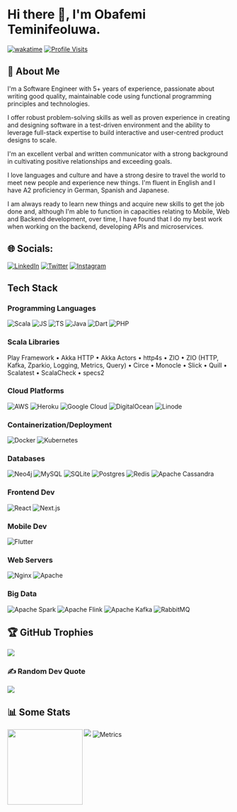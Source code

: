 # Hi there 👋, I'm Obafemi Teminifeoluwa.

[![wakatime](https://wakatime.com/badge/user/d6e0b2a7-8833-4f8a-b4e6-9fd15c4135a4/project/b45a0b01-e180-4d4b-81e6-a96db028b5e6.svg)](https://wakatime.com/badge/user/d6e0b2a7-8833-4f8a-b4e6-9fd15c4135a4/project/b45a0b01-e180-4d4b-81e6-a96db028b5e6)
[![Profile Visits](https://visitcount.itsvg.in/api?id=AndySakov&icon=5&color=1)](https://visitcount.itsvg.in)

## :brain: About Me

I'm a Software Engineer with 5+ years of experience, passionate about writing good quality, maintainable code using functional programming principles and technologies.

I offer robust problem-solving skills as well as proven experience in creating and designing software in a test-driven environment and the ability to leverage full-stack expertise to build interactive and user-centred product designs to scale. 

I'm an excellent verbal and written communicator with a strong background in cultivating positive relationships and exceeding goals. 

I love languages and culture and have a strong desire to travel the world to meet new people and experience new things. I'm fluent in English and I have A2 proficiency in German, Spanish and Japanese.

I am always ready to learn new things and acquire new skills to get the job done and, although I'm able to function in capacities relating to Mobile, Web and Backend development, over time, I have found that I do my best work when working on the backend, developing APIs and microservices.

## 🌐 Socials:
[![LinkedIn](https://img.shields.io/badge/LinkedIn-%230077B5.svg?logo=linkedin&logoColor=white)](https://linkedin.com/in/obafemiteminife) [![Twitter](https://img.shields.io/badge/Twitter-%231DA1F2.svg?logo=Twitter&logoColor=white)](https://twitter.com/obafemiteminife) [![Instagram](https://img.shields.io/badge/Instagram-%231DA1F2.svg?logo=Instagram&logoColor=white)](https://instagram.com/andysakov) 

## Tech Stack

### Programming Languages
![Scala](https://img.shields.io/badge/scala-%23DD0031.svg?style=for-the-badge&logo=scala&logoColor=white) ![JS](https://img.shields.io/badge/javascript-%23FF9900.svg?style=for-the-badge&logo=javascript&logoColor=white) ![TS](https://img.shields.io/badge/typescript-%2300599C.svg?style=for-the-badge&logo=typescript&logoColor=white) ![Java](https://img.shields.io/badge/java-%2300599C.svg?style=for-the-badge&logo=oracle&logoColor=red) ![Dart](https://img.shields.io/badge/dart-%2300599C.svg?style=for-the-badge&logo=dart&logoColor=black) ![PHP](https://img.shields.io/badge/php-A13BC6?style=for-the-badge&logo=php&logoColor=D0C3D5) 

### Scala Libraries

Play Framework • Akka HTTP • Akka Actors • http4s • ZIO • ZIO (HTTP, Kafka, Zparkio, Logging, Metrics, Query) • Circe • Monocle • Slick • Quill • Scalatest • ScalaCheck • specs2

### Cloud Platforms

![AWS](https://img.shields.io/badge/AWS-%23FF9900.svg?style=for-the-badge&logo=php&logoColor=white) ![Heroku](https://img.shields.io/badge/heroku-%23430098.svg?style=for-the-badge&logo=heroku&logoColor=white) ![Google Cloud](https://img.shields.io/badge/Google%20Cloud-%234285F4.svg?style=for-the-badge&logo=google-cloud&logoColor=white) ![DigitalOcean](https://img.shields.io/badge/DigitalOcean-%234285F4.svg?style=for-the-badge&logo=digitalocean&logoColor=white) ![Linode](https://img.shields.io/badge/Linode-%2302A73F.svg?style=for-the-badge&logo=linode&logoColor=white) 

### Containerization/Deployment

![Docker](https://img.shields.io/badge/docker-%230db7ed.svg?style=for-the-badge&logo=docker&logoColor=white) ![Kubernetes](https://img.shields.io/badge/kubernetes-%23326ce5.svg?style=for-the-badge&logo=kubernetes&logoColor=white)

### Databases

![Neo4j](https://img.shields.io/badge/Neo4j-%234ea94b.svg?style=for-the-badge&logo=neo4j&logoColor=white) ![MySQL](https://img.shields.io/badge/mysql-%2300f.svg?style=for-the-badge&logo=mysql&logoColor=white) ![SQLite](https://img.shields.io/badge/sqlite-%2307405e.svg?style=for-the-badge&logo=sqlite&logoColor=white) ![Postgres](https://img.shields.io/badge/postgres-%23316192.svg?style=for-the-badge&logo=postgresql&logoColor=white) ![Redis](https://img.shields.io/badge/redis-%23DD0031.svg?style=for-the-badge&logo=redis&logoColor=white) ![Apache Cassandra](https://img.shields.io/badge/Apache%20Cassandra-%234DE1FF.svg?style=for-the-badge&logo=apachecassandra&logoColor=white)

### Frontend Dev
![React](https://img.shields.io/badge/react-%2320232a.svg?style=for-the-badge&logo=react&logoColor=%2361DAFB) ![Next.js](https://img.shields.io/badge/nextjs-%23FEFFFF.svg?style=for-the-badge&logo=nextdotjs&logoColor=black) 

### Mobile Dev
![Flutter](https://img.shields.io/badge/flutter-%23326ce5.svg?style=for-the-badge&logo=flutter&logoColor=white)

### Web Servers

![Nginx](https://img.shields.io/badge/nginx-%23009639.svg?style=for-the-badge&logo=nginx&logoColor=white) ![Apache](https://img.shields.io/badge/apache-%23E5E5E6.svg?style=for-the-badge&logo=apache&logoColor=red) 

### Big Data

![Apache Spark](https://img.shields.io/badge/Apache%20Spark-%23FF6C37.svg?style=for-the-badge&logo=apachespark&logoColor=white) ![Apache Flink](https://img.shields.io/badge/Apache%20Flink-%23E5E5E6.svg?style=for-the-badge&logo=apacheflink&logoColor=E63B74) ![Apache Kafka](https://img.shields.io/badge/Apache%20Kafka-%2392E8F9.svg?style=for-the-badge&logo=apachekafka&logoColor=black) ![RabbitMQ](https://img.shields.io/badge/rabbitmq-%23E5E5E6.svg?style=for-the-badge&logo=rabbitmq&logoColor=F57512)

## 🏆 GitHub Trophies
![](https://github-profile-trophy.vercel.app/?username=AndySakov&theme=onedark&no-frame=false&no-bg=false&margin-w=4&margin-h=4)

### ✍️ Random Dev Quote
![](https://quotes-github-readme.vercel.app/api?type=horizontal&theme=dark)

## 📊 Some Stats

<div>
  <img height="170" align="left" src="https://github-readme-stats.vercel.app/api?username=AndySakov&count_private=true&include_all_commits=true&show_icons=true" />
  <img src="https://github-readme-stats.vercel.app/api/top-langs/?username=AndySakov&layout=compact&count_private=true&" />
  <img align="center" src="/github-metrics.svg" alt="Metrics">
</div>
